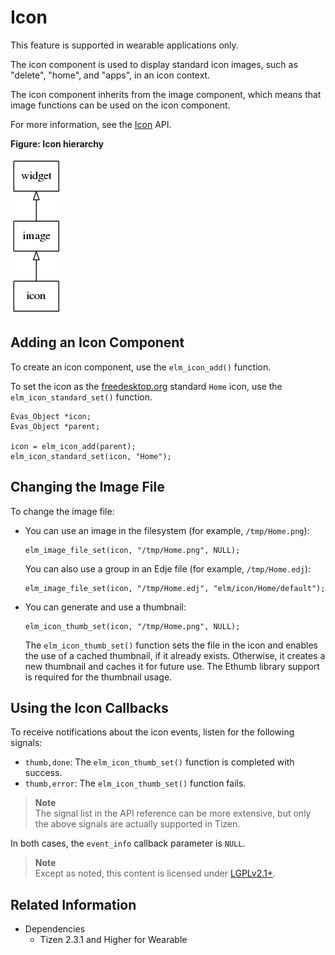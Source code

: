 # Icon

This feature is supported in wearable applications only.

The icon component is used to display standard icon images, such as "delete", "home", and "apps", in an icon context.

The icon component inherits from the image component, which means that image functions can be used on the icon component.

For more information, see the [Icon](../../../../api/wearable/latest/group__Elm__Icon.html) API.

**Figure: Icon hierarchy**

![Icon hierarchy](./media/icon_tree.png)

## Adding an Icon Component

To create an icon component, use the `elm_icon_add()` function.

To set the icon as the [freedesktop.org](http://freedesktop.org) standard `Home` icon, use the `elm_icon_standard_set()` function.

```
Evas_Object *icon;
Evas_Object *parent;

icon = elm_icon_add(parent);
elm_icon_standard_set(icon, "Home");
```

## Changing the Image File

To change the image file:

- You can use an image in the filesystem (for example, `/tmp/Home.png`):

  ```
  elm_image_file_set(icon, "/tmp/Home.png", NULL);
  ```

  You can also use a group in an Edje file (for example, `/tmp/Home.edj`):

  ```
  elm_image_file_set(icon, "/tmp/Home.edj", "elm/icon/Home/default");
  ```

- You can generate and use a thumbnail:

  ```
  elm_icon_thumb_set(icon, "/tmp/Home.png", NULL);
  ```

  The `elm_icon_thumb_set()` function sets the file in the icon and enables the use of a cached thumbnail, if it already exists. Otherwise, it creates a new thumbnail and caches it for future use. The Ethumb library support is required for the thumbnail usage.

## Using the Icon Callbacks

To receive notifications about the icon events, listen for the following signals:

- `thumb,done`: The `elm_icon_thumb_set()` function is completed with success.
- `thumb,error`: The `elm_icon_thumb_set()` function fails.

> **Note**  
> The signal list in the API reference can be more extensive, but only the above signals are actually supported in Tizen.

In both cases, the `event_info` callback parameter is `NULL`.

> **Note**  
> Except as noted, this content is licensed under [LGPLv2.1+](http://opensource.org/licenses/LGPL-2.1).

## Related Information
- Dependencies
  - Tizen 2.3.1 and Higher for Wearable
